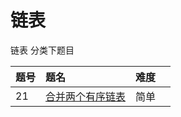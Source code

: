 # 链表
链表 分类下题目

| 题号 | 题名 | 难度 | |
|:---|:---|:---|:---|
| 21|[合并两个有序链表](src/easy/MergeTwoSortedLists.java)|简单| |








